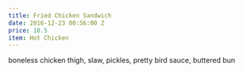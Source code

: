 ```yaml
---
title: Fried Chicken Sandwich
date: 2016-12-23 00:56:00 Z
price: 10.5
item: Hot Chicken
---
```


boneless chicken thigh, slaw, pickles,
pretty bird sauce, buttered bun